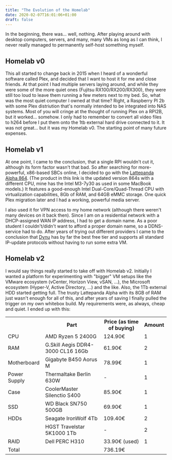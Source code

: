 ```yaml
---
title: "The Evolution of the Homelab"
date: 2020-02-07T16:01:06+01:00
draft: false
---
```


In the beginning, there was... well, nothing. After playing around with desktop computers, servers, and many, many VMs as long as I can think, I never really managed to permanently self-host something myself.

## Homelab v0

This all started to change back in 2015 when I heard of a wonderful software called Plex, and decided that I want to host it for me and close friends. At that point I had multiple servers laying around, and while they were some of the more quiet ones (Fujitsu RX100/RX200/RX300), they were still too loud to leave them running a few meters next to my bed. So, what was the most quiet computer I owned at that time? Right, a Raspberry PI 2b with some Plex distriution that's normally intended to be integrated into NAS systems. Most of you will cringe at the thought of running Plex on a RPI2B, but it worked... somehow. I only had to remember to convert all video files to h264 before I put them onto the 1tb external hard drive connected to it. It was not great... but it was my Homelab v0. The starting point of many future expenses.

## Homelab v1

At one point, I came to the conclusion, that a single RPI wouldn't cut it, although its form factor wasn't that bad. So after searching for more-powerful, x86-based SBCs online, I decided to go with the [Lattepanda Alpha 864](https://www.lattepanda.com/products/lattepanda-alpha-864s.html). (The product in this link is the updated version 864s with a different CPU, mine has the Intel M3-7y30 as used in some MacBook models.) It features a good-enough Intel Dual-Core/Quad-Thread CPU with virtualization capabilities, 8Gb of RAM, and 64GB eMMC storage. One quick Plex migration later and I had a working, powerful media server.

I also used it for VPN access to my home network (although there weren't many devices on it back then). Since I am on a residential network with a DHCP-assigned WAN IP address, I had to get a domain name. As a poor student I couldn't/didn't want to afford a proper domain name, so a DDNS-service had to do. After years of trying out different providers I came to the conclusion that [Dynu](https://www.dynu.com/) has by far the best free tier and supports all standard IP-update protocols without having to run some extra VM.

## Homelab v2

I would say things really started to take off with Homelab v2. Initially I wanted a platform for experimenting with "bigger" VM setups like the VMware ecosystem (vCenter, Horizon View, vSAN, ...), the Microsoft ecosystem (Hyper-V, Active Directory, ...) and the like. Also, the 1Tb external HDD started getting full. The trusty Lattepanda Alpha with its 8GB of RAM just wasn't enough for all of this, and after years of saving I finally pulled the trigger on my own whitebox build. My requirements were, as always, cheap and quiet. I ended up with this:

<table>
    <tr>
        <th></th>
        <th>Part</th>
        <th>Price (as time of buying)</th>
        <th>Amount</th> 
    </tr>
    <tr>
        <td>CPU</td>
        <td>AMD Ryzen 5 2400G</td>
        <td>124.90€</td>
        <td>1</td>
    </tr>
    <tr>
        <td>RAM</td>
        <td>G.Skill Aegis DDR4-3000 CL16 16Gb</td>
        <td>61.90€</td>
        <td>2</td>
    </tr>
    <tr>
        <td>Motherboard</td>
        <td>Gigabyte B450 Aorus M</td>
        <td>78.99€</td>
        <td>1</td>
    </tr>
    <tr>
        <td>Power Supply</td>
        <td>Thermaltake Berlin 630W</td>
        <td>-</td>
        <td>1</td>
    </tr>
    <tr>
        <td>Case</td>
        <td>CoolerMaster Silenctio S400</td>
        <td>85.90€</td>
        <td>1</td>
    </tr>
    <tr>
        <td>SSD</td>
        <td>WD Black SN750 500GB</td>
        <td>69.90€</td>
        <td>1</td>
    </tr>
    <tr>
        <td>HDDs</td>
        <td>Seagate IronWolf 4Tb</td>
        <td>109.40€</td>
        <td>2</td>
    </tr>
    <tr>
        <td></td>
        <td>HGST Travelstar 5K1000 1Tb</td>
        <td>-</td>
        <td>2</td>
    </tr>
    <tr>
        <td>RAID</td>
        <td>Dell PERC H310</td>
        <td>33.90€ (used)</td>
        <td>1</td>
    </tr>
    <tr>
        <td>Total</td>
        <td></td>
        <td>736.19€</td>
        <td></td>
    </tr>
</table>

